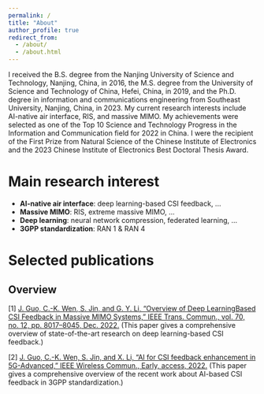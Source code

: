 ```yaml
---
permalink: /
title: "About"
author_profile: true
redirect_from: 
  - /about/
  - /about.html
---
```

I received the B.S. degree from the Nanjing University of Science and Technology, Nanjing, China, in 2016, the M.S. degree from the University of Science and Technology of China, Hefei, China, in 2019, and the Ph.D. degree in information and communications engineering from Southeast University, Nanjing, China, in 2023. My current research interests include AI-native air interface, RIS, and massive MIMO. My achievements were selected as one of the Top 10 Science and Technology Progress in the Information and Communication field for 2022 in China. I were the recipient of the First Prize from Natural Science of the Chinese Institute of Electronics and the 2023 Chinese Institute of Electronics Best Doctoral Thesis Award.

# **Main research interest**

- **AI-native air interface**: deep learning-based CSI feedback, ...
- **Massive MIMO**: RIS, extreme massive MIMO, ...
- **Deep learning**: neural network compression, federated learning, ...
- **3GPP standardization**: RAN 1 & RAN 4



# **Selected publications**

## **Overview**

[1]  [J. Guo, C.-K. Wen, S. Jin, and G. Y. Li, “Overview of Deep LearningBased CSI Feedback in Massive MIMO Systems,” IEEE Trans. Commun., vol. 70, no. 12, pp. 8017–8045, Dec. 2022.](https://ieeexplore.ieee.org/document/9931713) (This paper gives a comprehensive overview of state-of-the-art research on deep learning-based CSI feedback.)

[2]  [J. Guo, C.-K. Wen, S. Jin, and X. Li, “AI for CSI feedback enhancement in 5G-Advanced,” IEEE Wireless Commun., Early, access, 2022.](https://ieeexplore.ieee.org/document/9970357) (This paper gives a comprehensive overview of the recent work about AI-based CSI feedback in 3GPP standardization.)




